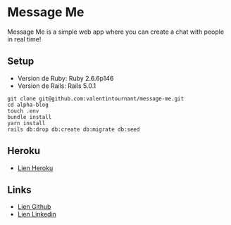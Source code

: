 # Message Me

Message Me is a simple web app where you can create a chat with people in real time! 


## Setup

- Version de Ruby: Ruby 2.6.6p146
- Version de Rails: Rails 5.0.1
```
git clone git@github.com:valentintournant/message-me.git
cd alpha-blog
touch .env
bundle install
yarn install
rails db:drop db:create db:migrate db:seed
```

## Heroku

- [Lien Heroku](https://message-me-app-vt.herokuapp.com/login)

## Links

- [Lien Github](https://github.com/valentintournant)
- [Lien Linkedin](https://www.linkedin.com/in/valentin-tournant/)
